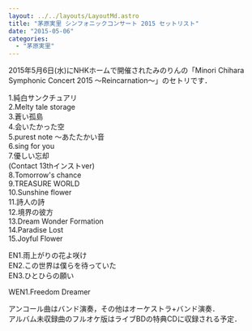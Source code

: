 ```yaml
---
layout: ../../layouts/LayoutMd.astro
title: "茅原実里 シンフォニックコンサート 2015 セットリスト"
date: "2015-05-06"
categories: 
  - "茅原実里"
---
```


2015年5月6日(水)にNHKホームで開催されたみのりんの「Minori Chihara Symphonic Concert 2015 ～Reincarnation～」のセトリです．

1.純白サンクチュアリ  
2.Melty tale storage  
3.蒼い孤島  
4.会いたかった空  
5.purest note 〜あたたかい音  
6.sing for you  
7.優しい忘却  
(Contact 13thインストver)  
8.Tomorrow's chance  
9.TREASURE WORLD  
10.Sunshine flower  
11.詩人の詩  
12.境界の彼方  
13.Dream Wonder Formation  
14.Paradise Lost  
15.Joyful Flower

EN1.雨上がりの花よ咲け  
EN2.この世界は僕らを待っていた  
EN3.ひとひらの願い

WEN1.Freedom Dreamer

アンコール曲はバンド演奏，その他はオーケストラ+バンド演奏．  
アルバム未収録曲のフルオケ版はライブBDの特典CDに収録される予定．
